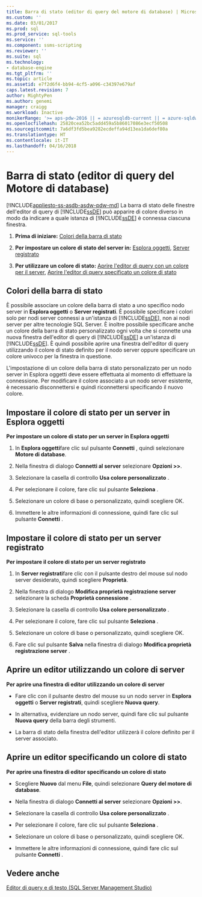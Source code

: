 ```yaml
---
title: Barra di stato (editor di query del motore di database) | Microsoft Docs
ms.custom: ''
ms.date: 03/01/2017
ms.prod: sql
ms.prod_service: sql-tools
ms.service: ''
ms.component: ssms-scripting
ms.reviewer: ''
ms.suite: sql
ms.technology:
- database-engine
ms.tgt_pltfrm: ''
ms.topic: article
ms.assetid: e7f2d6f4-bb94-4cf5-a096-c34397e679af
caps.latest.revision: 7
author: MightyPen
ms.author: genemi
manager: craigg
ms.workload: Inactive
monikerRange: '>= aps-pdw-2016 || = azuresqldb-current || = azure-sqldw-latest || >= sql-server-2016 || = sqlallproducts-allversions'
ms.openlocfilehash: 25820cea52bc5add459a5b86017086e3ecf50508
ms.sourcegitcommit: 7a6df3fd5bea9282ecdeffa94d13ea1da6def80a
ms.translationtype: HT
ms.contentlocale: it-IT
ms.lasthandoff: 04/16/2018
---
```

# <a name="status-bar-database-engine-query-editor"></a>Barra di stato (editor di query del Motore di database)
[!INCLUDE[appliesto-ss-asdb-asdw-pdw-md](../../includes/appliesto-ss-asdb-asdw-pdw-md.md)]
  La barra di stato delle finestre dell'editor di query di [!INCLUDE[ssDE](../../includes/ssde-md.md)] può apparire di colore diverso in modo da indicare a quale istanza di [!INCLUDE[ssDE](../../includes/ssde-md.md)] è connessa ciascuna finestra.  
  
1.  **Prima di iniziare:**  [Colori della barra di stato](#StatusBarColors)  
  
2.  **Per impostare un colore di stato del server in:**  [Esplora oggetti](#SetOEServerColor), [Server registrato](#SetRegServerColor)  
  
3.  **Per utilizzare un colore di stato:**  [Aprire l'editor di query con un colore per il server](#OpenServerColor), [Aprire l'editor di query specificato un colore di stato](#OpenSpecColor)  
  
##  <a name="StatusBarColors"></a> Colori della barra di stato  
 È possibile associare un colore della barra di stato a uno specifico nodo server in **Esplora oggetti** o **Server registrati**. È possibile specificare i colori solo per nodi server connessi a un'istanza di [!INCLUDE[ssDE](../../includes/ssde-md.md)], non ai nodi server per altre tecnologie SQL Server. È inoltre possibile specificare anche un colore della barra di stato personalizzato ogni volta che si connette una nuova finestra dell'editor di query di [!INCLUDE[ssDE](../../includes/ssde-md.md)] a un'istanza di [!INCLUDE[ssDE](../../includes/ssde-md.md)]. È quindi possibile aprire una finestra dell'editor di query utilizzando il colore di stato definito per il nodo server oppure specificare un colore univoco per la finestra in questione.  
  
 L'impostazione di un colore della barra di stato personalizzato per un nodo server in Esplora oggetti deve essere effettuata al momento di effettuare la connessione. Per modificare il colore associato a un nodo server esistente, è necessario disconnettersi e quindi riconnettersi specificando il nuovo colore.  
  
##  <a name="SetOEServerColor"></a> Impostare il colore di stato per un server in Esplora oggetti  
 **Per impostare un colore di stato per un server in Esplora oggetti**  
  
1.  In **Esplora oggetti**fare clic sul pulsante **Connetti** , quindi selezionare **Motore di database**.  
  
2.  Nella finestra di dialogo **Connetti al server** selezionare **Opzioni >>**.  
  
3.  Selezionare la casella di controllo **Usa colore personalizzato** .  
  
4.  Per selezionare il colore, fare clic sul pulsante **Seleziona** .  
  
5.  Selezionare un colore di base o personalizzato, quindi scegliere OK.  
  
6.  Immettere le altre informazioni di connessione, quindi fare clic sul pulsante **Connetti** .  
  
##  <a name="SetRegServerColor"></a> Impostare il colore di stato per un server registrato  
 **Per impostare il colore di stato per un server registrato**  
  
1.  In **Server registrati**fare clic con il pulsante destro del mouse sul nodo server desiderato, quindi scegliere **Proprietà**.  
  
2.  Nella finestra di dialogo **Modifica proprietà registrazione server** selezionare la scheda **Proprietà connessione** .  
  
3.  Selezionare la casella di controllo **Usa colore personalizzato** .  
  
4.  Per selezionare il colore, fare clic sul pulsante **Seleziona** .  
  
5.  Selezionare un colore di base o personalizzato, quindi scegliere OK.  
  
6.  Fare clic sul pulsante **Salva** nella finestra di dialogo **Modifica proprietà registrazione server** .  
  
##  <a name="OpenServerColor"></a> Aprire un editor utilizzando un colore di server  
 **Per aprire una finestra di editor utilizzando un colore di server**  
  
-   Fare clic con il pulsante destro del mouse su un nodo server in **Esplora oggetti** o **Server registrati**, quindi scegliere **Nuova query**.  
  
-   In alternativa, evidenziare un nodo server, quindi fare clic sul pulsante **Nuova query** della barra degli strumenti.  
  
-   La barra di stato della finestra dell'editor utilizzerà il colore definito per il server associato.  
  
##  <a name="OpenSpecColor"></a> Aprire un editor specificando un colore di stato  
 **Per aprire una finestra di editor specificando un colore di stato**  
  
-   Scegliere **Nuovo** dal menu **File**, quindi selezionare **Query del motore di database**.  
  
-   Nella finestra di dialogo **Connetti al server** selezionare **Opzioni >>**.  
  
-   Selezionare la casella di controllo **Usa colore personalizzato** .  
  
-   Per selezionare il colore, fare clic sul pulsante **Seleziona** .  
  
-   Selezionare un colore di base o personalizzato, quindi scegliere OK.  
  
-   Immettere le altre informazioni di connessione, quindi fare clic sul pulsante **Connetti** .  
  
## <a name="see-also"></a>Vedere anche  
 [Editor di query e di testo &#40;SQL Server Management Studio&#41;](../../relational-databases/scripting/query-and-text-editors-sql-server-management-studio.md)  
  
  
